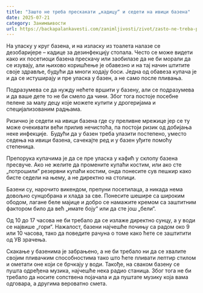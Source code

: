```yaml
---
title: "Зашто не треба прескакати „кадицу“ и седети на ивици базена"
date: 2025-07-21
category: Занимљивости
url: https://backapalankavesti.com/zanimljivosti/zivot/zasto-ne-treba-preskakati-kadicu-i-sedeti-na-ivici-bazena/
---
```


На уласку у круг базена, и на изласку из тоалета налазе се дезобаријере – кадице за дезинфекцију стопала. Често се може видети како их посетиоци базена прескачу или заобилазе да не би морали да се изувају, али њихово коришћење је обавезно и на тај начин штитите своје здравље, будући да многи ходају боси. Једна од обавеза купача је и да се истуширају и пре уласка у базен, а не само после пливања.

Подразумева се да нужду нећете вршити у базену, али се подразумева и да ваше дете то не би смело да чини. Због тога постоје посебне пелене за малу децу које можете купити у дрогеријама и специјализованим радњама.

Ризично је седети на ивици базена где су преливне мрежице јер се ту може очекивати већи прилив нечистоћа, па постоји ризик од добијања неке инфекције.  Будући да у базен треба улазити постепено, уместо седења на ивици базена, сачекајте ред и у базен уђите помоћу степеница.

Препорука купачима је да се пре уласка у кафић у склопу базена пресвуче. Ако не желите да промените купаћи костим, или ако сте „потрошили“ резервни купаћи костим, онда понесите сув пешкир како бисте седели на њему, а не директно на столици.

Базени су, нарочито викендом, препуни посетилаца, а никада нема довољно сунцобрана и хлада за све. Понесите шешире са широким ободом, лагане беле мајице и добро се намажите кремом са заштитним фактором било да већ „имате боју“ или да сте још „бели“.

Од 10 до 17 часова не би требало да се излаже директно сунцу, а у води се највише „гори“. Нажалост, базени најчешће почињу са радом око 9 или 10 часова, тако да поведите рачуна о томе како ћете се заштитити од УВ зрачења.

Скакање у базенима је забрањено, а не би требало ни да се хвалите својим пливачким способностима тако што ћете пливати лептир стилом и ометати оне који се брчкају у води. Такође, на сваком базену се пушта одређена музика, најчешће нека радио станица. Због тога не би требало да носите сопствена појачала и да пуштате музику која вама одговара, а другима вероватно смета.

